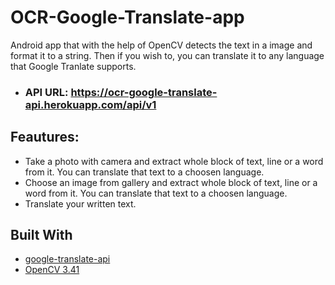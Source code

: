 # OCR-Google-Translate-app
Android app that with the help of OpenCV detects the text in a image and format it to a string. Then if you wish to, you can translate it to any language that Google Tranlate supports.


* ### API URL: https://ocr-google-translate-api.herokuapp.com/api/v1


## Feautures:

* Take a photo with camera and extract whole block of text, line or a word from it. You can translate that text to a choosen language. 
* Choose an image from gallery and extract whole block of text, line or a word from it. You can translate that text to a choosen language.
* Translate your written text.


## Built With

* [google-translate-api](https://www.npmjs.com/package/google-translate-api)
* [OpenCV 3.41](https://opencv.org/)
